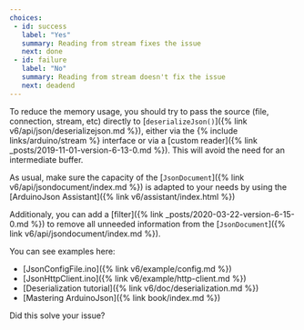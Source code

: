```yaml
---
choices:
 - id: success
   label: "Yes"
   summary: Reading from stream fixes the issue
   next: done
 - id: failure
   label: "No"
   summary: Reading from stream doesn't fix the issue
   next: deadend
---
```


To reduce the memory usage, you should try to pass the source (file, connection, stream, etc) directly to [`deserializeJson()`]({% link v6/api/json/deserializejson.md %}), either via the {% include links/arduino/stream %} interface or via a [custom reader]({% link _posts/2019-11-01-version-6-13-0.md %}). This will avoid the need for an intermediate buffer.

As usual, make sure the capacity of the [`JsonDocument`]({% link v6/api/jsondocument/index.md %}) is adapted to your needs by using the [ArduinoJson Assistant]({% link v6/assistant/index.html %})

Additionaly, you can add a [filter]({% link _posts/2020-03-22-version-6-15-0.md %}) to remove all unneeded information from the [`JsonDocument`]({% link v6/api/jsondocument/index.md %}).

You can see examples here:

* [JsonConfigFile.ino]({% link v6/example/config.md %})
* [JsonHttpClient.ino]({% link v6/example/http-client.md %})
* [Deserialization tutorial]({% link v6/doc/deserialization.md %})
* [Mastering ArduinoJson]({% link book/index.md %})

Did this solve your issue?